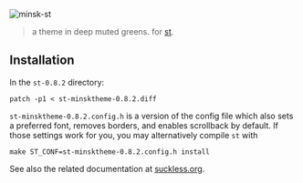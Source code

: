 ![minsk-st](https://github.com/jlpaca/minsk-theme/blob/img/banner-st.png?raw=true)

> a theme in deep muted greens. for [st](https://st.suckless.org).

## Installation

In the `st-0.8.2` directory: 

```
patch -p1 < st-minsktheme-0.8.2.diff
```

`st-minsktheme-0.8.2.config.h` is a version of the config file
which also sets a preferred font, removes borders, and enables scrollback by
default. If those settings work for you, you may alternatively compile `st` with

```
make ST_CONF=st-minsktheme-0.8.2.config.h install
```

See also the related documentation at [suckless.org](https://suckless.org/hacking).
